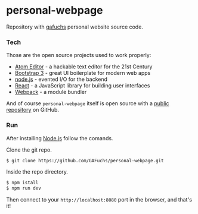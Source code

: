 # personal-webpage

Repository with [gafuchs] personal website source code.

### Tech

Those are the open source projects used to work properly:

* [Atom Editor] - a hackable text editor for the 21st Century
* [Bootstrap 3] - great UI boilerplate for modern web apps
* [node.js] - evented I/O for the backend
* [React] - a JavaScript library for building user interfaces
* [Webpack] - a module bundler

And of course `personal-webpage` itself is open source with a [public repository][git-url] on GitHub.

### Run

After installing [Node.js](https://nodejs.org/) follow the comands.

Clone the git repo.

```sh
$ git clone https://github.com/GAFuchs/personal-webpage.git
```

Inside the repo directory.

```sh
$ npm istall
$ npm run dev
```

Then connect to your `http://localhost:8080` port in the browser, and that's it!

   [gafuchs]: <https://github.com/GAFuchs>
   [git-url]: <https://github.com/GAFuchs/personal-webpage>
   [Atom Editor]: <https://atom.io/>
   [Bootstrap 3]: <http://getbootstrap.com/>
   [node.js]: <http://nodejs.org>
   [React]: <https://facebook.github.io/react/>
   [Webpack]: <https://webpack.github.io/>
   [LearnCode.academy React JS Tutorials]: <https://www.youtube.com/playlist?list=PLoYCgNOIyGABj2GQSlDRjgvXtqfDxKm5b>
